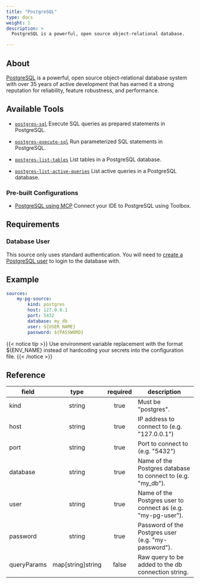 ```yaml
---
title: "PostgreSQL"
type: docs
weight: 1
description: >
  PostgreSQL is a powerful, open source object-relational database.

---
```


## About

[PostgreSQL][pg-docs] is a powerful, open source object-relational database
system with over 35 years of active development that has earned it a strong
reputation for reliability, feature robustness, and performance.

[pg-docs]: https://www.postgresql.org/

## Available Tools

- [`postgres-sql`](../tools/postgres/postgres-sql.md)
  Execute SQL queries as prepared statements in PostgreSQL.

- [`postgres-execute-sql`](../tools/postgres/postgres-execute-sql.md)
  Run parameterized SQL statements in PostgreSQL.

- [`postgres-list-tables`](../tools/postgres/postgres-list-tables.md)
  List tables in a PostgreSQL database.

- [`postgres-list-active-queries`](../tools/postgres/postgres-list-active-queries.md)
  List active queries in a PostgreSQL database.

### Pre-built Configurations

- [PostgreSQL using MCP](https://googleapis.github.io/genai-toolbox/how-to/connect-ide/postgres_mcp/)
Connect your IDE to PostgreSQL using Toolbox.

## Requirements

### Database User

This source only uses standard authentication. You will need to [create a
PostgreSQL user][pg-users] to login to the database with.

[pg-users]: https://www.postgresql.org/docs/current/sql-createuser.html

## Example

```yaml
sources:
    my-pg-source:
        kind: postgres
        host: 127.0.0.1
        port: 5432
        database: my_db
        user: ${USER_NAME}
        password: ${PASSWORD}
```

{{< notice tip >}}
Use environment variable replacement with the format ${ENV_NAME}
instead of hardcoding your secrets into the configuration file.
{{< /notice >}}

## Reference

|  **field**  |      **type**      | **required** | **description**                                                        |
|-------------|:------------------:|:------------:|------------------------------------------------------------------------|
| kind        |       string       |     true     | Must be "postgres".                                                    |
| host        |       string       |     true     | IP address to connect to (e.g. "127.0.0.1")                            |
| port        |       string       |     true     | Port to connect to (e.g. "5432")                                       |
| database    |       string       |     true     | Name of the Postgres database to connect to (e.g. "my_db").            |
| user        |       string       |     true     | Name of the Postgres user to connect as (e.g. "my-pg-user").           |
| password    |       string       |     true     | Password of the Postgres user (e.g. "my-password").                    |
| queryParams |  map[string]string |     false    | Raw query to be added to the db connection string.                     |
